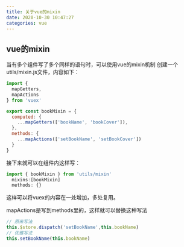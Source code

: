 ```yaml
---
title: 关于vue的mixin
date: 2020-10-30 10:47:27
categories: vue
---
```


## vue的mixin
当有多个组件写了多个同样的语句时，可以使用vue的mixin机制
创建一个utils/mixin.js文件，内容如下：
```js
import {
  mapGetters,
  mapActions
} from 'vuex'

export const bookMixin = {
  computed: {
    ...mapGetters(['bookName', 'bookCover']),
  },
  methods: {
    ...mapActions(['setBookName', 'setBookCover'])
  }
}
```
<!--more-->
接下来就可以在组件内这样写：
```js
import { bookMixin } from 'utils/mixin'
  mixins:[bookMixin]
  methods: {}
```
这样可以将vuex的内容在一处增加，多处复用。

mapActions是写到methods里的，这样就可以替换这种写法
```js
// 原来写法
this.$store.dispatch('setBookName',this.bookName)
// 优雅写法
this.setBookName(this.bookName)
```